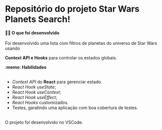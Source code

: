 # Repositório do projeto Star Wars Planets Search!

<summary><strong>👨‍💻 O que foi desenvolvido</strong></summary><br />
Foi desenvolvido uma lista com filtros de planetas do universo de Star Wars usando

**Context API e Hooks** para controlar os estados globais.

<summary><strong>:memo: Habilidades</strong></summary><br/>
  
  * _Context API_ do **React** para gerenciar estado.
  * _React Hook useState_;
  * _React Hook useContext_;
  * _React Hook useEffect_;
  * _React Hooks_ customizados.
  * Testes, garatindo uma aplicação com boa cobertura de testes.

<br/>
  O projeto foi desenvolvido no VSCode.
